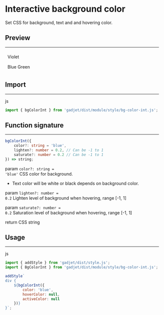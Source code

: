 # Interactive background color

Set CSS for background, text and and hovering color.

## Preview
---
<div class="preview">
    <div class="bg-theme-violet-int" style="padding: 0.5rem;">Violet</div>
    <div class="bg-theme-blueGreen-int" style="padding: 0.5rem;">Blue Green</div>
</div>

## Import
---
<el-code-title>js</el-code-title>
```js
import { bgColorInt } from 'gadjet/dist/module/style/bg-color-int.js';
```

## Function signature
---
```ts
bgColorInt({
    color?: string = 'blue',
    lighten?: number = 0.2, // Can be -1 to 1
    saturate?: number = 0.2 // Can be -1 to 1
}) => string;
```
<el-code-title>param <code>color?: string = 'blue'</code></el-code-title>
<el-function-detail>
CSS color for background.

- Text color will be white or black depends on background color.
</el-function-detail>

<el-code-title>param <code>lighten?: number = 0.2</code></el-code-title>
<el-function-detail>
Lighten level of background when hovering, range [-1, 1]
</el-function-detail>

<el-code-title>param <code>saturate?: number = 0.2</code></el-code-title>
<el-function-detail>
Saturation level of background when hovering, range [-1, 1]
</el-function-detail>

<el-code-title>return</el-code-title>
<el-function-detail>
CSS string
</el-function-detail>

## Usage
---

<el-code-title>js</el-code-title>
```js
import { addStyle } from 'gadjet/dist/style.js';
import { BgColorInt } from 'gadjet/dist/module/style/bg-color-int.js';

addStyle`
div {
    ${bgColorInt({
        color: 'blue',
        hoverColor: null,
        activeColor: null
    })} 
}`;
```